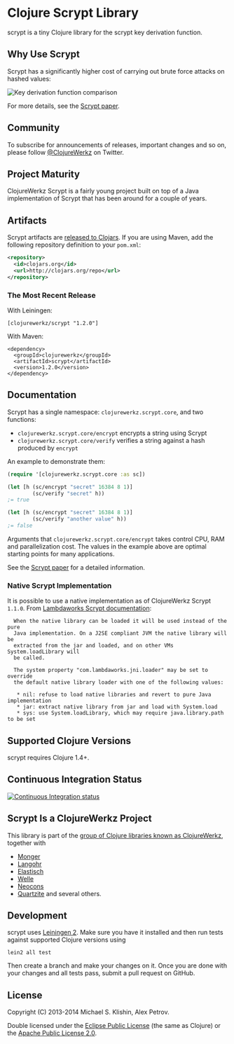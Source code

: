 # Clojure Scrypt Library

scrypt is a tiny Clojure library for the scrypt key derivation function.

## Why Use Scrypt

Scrypt has a significantly higher cost of carrying out brute force attacks on hashed values:

![Key derivation function comparison](https://raw.github.com/pbhogan/scrypt/master/kdf-comparison.png)

For more details, see the [Scrypt paper](https://www.tarsnap.com/scrypt/scrypt.pdf).


## Community

To subscribe for announcements of releases, important changes and so on, please follow [@ClojureWerkz](https://twitter.com/#!/clojurewerkz) on Twitter.


## Project Maturity

ClojureWerkz Scrypt is a fairly young project built on top of a Java
implementation of Scrypt that has been around for a couple of years.


## Artifacts

Scrypt artifacts are [released to Clojars](https://clojars.org/clojurewerkz/scrypt). If you are using Maven, add the following repository
definition to your `pom.xml`:

``` xml
<repository>
  <id>clojars.org</id>
  <url>http://clojars.org/repo</url>
</repository>
```

### The Most Recent Release

With Leiningen:

    [clojurewerkz/scrypt "1.2.0"]


With Maven:

    <dependency>
      <groupId>clojurewerkz</groupId>
      <artifactId>scrypt</artifactId>
      <version>1.2.0</version>
    </dependency>



## Documentation

Scrypt has a single namespace: `clojurewerkz.scrypt.core`, and two functions:

 * `clojurewerkz.scrypt.core/encrypt` encrypts a string using Scrypt
 * `clojurewerkz.scrypt.core/verify` verifies a string against a hash produced by `encrypt`

An example to demonstrate them:

``` clojure
(require '[clojurewerkz.scrypt.core :as sc])

(let [h (sc/encrypt "secret" 16384 8 1)]
        (sc/verify "secret" h))
;= true

(let [h (sc/encrypt "secret" 16384 8 1)]
        (sc/verify "another value" h))
;= false
```

Arguments that `clojurewerkz.scrypt.core/encrypt` takes control CPU, RAM and parallelization
cost. The values in the example above are optimal starting points for many applications.

See the [Scrypt paper](https://www.tarsnap.com/scrypt/scrypt.pdf)
for a detailed information.

### Native Scrypt Implementation

It is possible to use a native implementation as of ClojureWerkz Scrypt `1.1.0`.
From [Lambdaworks Scrypt documentation](https://github.com/wg/scrypt/blob/master/README):

```
  When the native library can be loaded it will be used instead of the pure
  Java implementation. On a J2SE compliant JVM the native library will be
  extracted from the jar and loaded, and on other VMs System.loadLibrary will
  be called.

  The system property "com.lambdaworks.jni.loader" may be set to override
  the default native library loader with one of the following values:

   * nil: refuse to load native libraries and revert to pure Java implementation
   * jar: extract native library from jar and load with System.load
   * sys: use System.loadLibrary, which may require java.library.path to be set
```


## Supported Clojure Versions

scrypt requires Clojure 1.4+.


## Continuous Integration Status

[![Continuous Integration status](https://secure.travis-ci.org/clojurewerkz/scrypt.png)](http://travis-ci.org/clojurewerkz/scrypt)



## Scrypt Is a ClojureWerkz Project

This library is part of the [group of Clojure libraries known as ClojureWerkz](http://clojurewerkz.org), together with
 * [Monger](http://clojuremongodb.info)
 * [Langohr](https://github.com/michaelklishin/langohr)
 * [Elastisch](https://github.com/clojurewerkz/elastisch)
 * [Welle](http://clojureriak.info)
 * [Neocons](http://clojureneo4j.info)
 * [Quartzite](https://github.com/michaelklishin/quartzite) and several others.


## Development

scrypt uses [Leiningen
2](https://github.com/technomancy/leiningen/blob/master/doc/TUTORIAL.md). Make
sure you have it installed and then run tests against supported
Clojure versions using

    lein2 all test

Then create a branch and make your changes on it. Once you are done
with your changes and all tests pass, submit a pull request on GitHub.



## License

Copyright (C) 2013-2014 Michael S. Klishin, Alex Petrov.

Double licensed under the [Eclipse Public License](http://www.eclipse.org/legal/epl-v10.html) (the same as Clojure) or
the [Apache Public License 2.0](http://www.apache.org/licenses/LICENSE-2.0.html).
